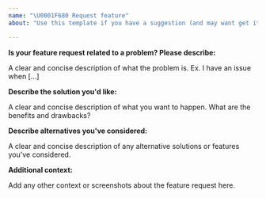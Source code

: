 ```yaml
---
name: "\U0001F680 Request feature"
about: "Use this template if you have a suggestion (and may want get it to implemented \U0001F642)."

---
```


**Is your feature request related to a problem? Please describe:**

A clear and concise description of what the problem is. Ex. I have an issue when [...]

**Describe the solution you'd like:**

A clear and concise description of what you want to happen. What are the benefits and drawbacks?

**Describe alternatives you've considered:**

A clear and concise description of any alternative solutions or features you've considered.

**Additional context:**

Add any other context or screenshots about the feature request here.
